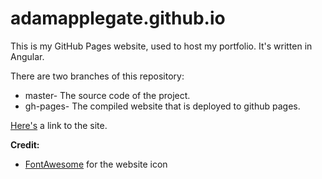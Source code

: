 # adamapplegate.github.io
This is my GitHub Pages website, used to host my portfolio. It's written in Angular.

There are two branches of this repository:
* master- The source code of the project.
* gh-pages- The compiled website that is deployed to github pages.


[Here's](https://adamgate.github.io) a link to the site.


**Credit:**
* [FontAwesome](https://fontawesome.com/license) for the website icon 

